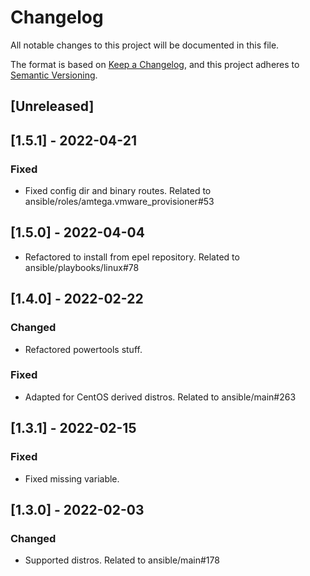 # Changelog
All notable changes to this project will be documented in this file.

The format is based on [Keep a Changelog](https://keepachangelog.com/en/1.0.0/),
and this project adheres to [Semantic Versioning](https://semver.org/spec/v2.0.0.html).

## [Unreleased]

## [1.5.1] - 2022-04-21
### Fixed
- Fixed config dir and binary routes. Related to ansible/roles/amtega.vmware_provisioner#53

## [1.5.0] - 2022-04-04
- Refactored to install from epel repository. Related to ansible/playbooks/linux#78

## [1.4.0] - 2022-02-22
### Changed
- Refactored powertools stuff.

### Fixed
- Adapted for CentOS derived distros. Related to ansible/main#263

## [1.3.1] - 2022-02-15
### Fixed
- Fixed missing variable.

## [1.3.0] - 2022-02-03
### Changed
- Supported distros. Related to ansible/main#178
